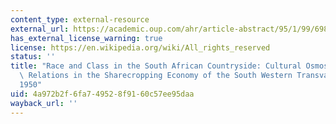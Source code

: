 ```yaml
---
content_type: external-resource
external_url: https://academic.oup.com/ahr/article-abstract/95/1/99/69855
has_external_license_warning: true
license: https://en.wikipedia.org/wiki/All_rights_reserved
status: ''
title: "Race and Class in the South African Countryside: Cultural Osmosis and Social\
  \ Relations in the Sharecropping Economy of the South Western Transvaal, 1900\u2013\
  1950"
uid: 4a972b2f-6fa7-4952-8f91-60c57ee95daa
wayback_url: ''
---
```

